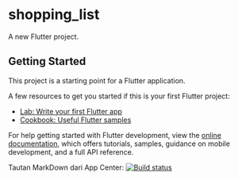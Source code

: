 # shopping_list

A new Flutter project.

## Getting Started

This project is a starting point for a Flutter application.

A few resources to get you started if this is your first Flutter project:

- [Lab: Write your first Flutter app](https://docs.flutter.dev/get-started/codelab)
- [Cookbook: Useful Flutter samples](https://docs.flutter.dev/cookbook)

For help getting started with Flutter development, view the
[online documentation](https://docs.flutter.dev/), which offers tutorials,
samples, guidance on mobile development, and a full API reference.

Tautan MarkDown dari App Center: [![Build status](https://build.appcenter.ms/v0.1/apps/ad17146e-921f-4f6a-828b-8a0de62a99af/branches/main/badge)](https://appcenter.ms)
